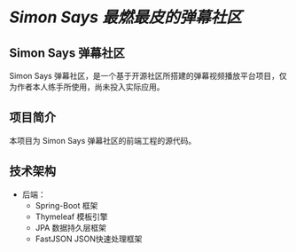 # *Simon Says 最燃最皮的弹幕社区*
## Simon Says 弹幕社区
Simon Says 弹幕社区，是一个基于开源社区所搭建的弹幕视频播放平台项目，仅为作者本人练手所使用，尚未投入实际应用。

## 项目简介
本项目为 Simon Says 弹幕社区的前端工程的源代码。

## 技术架构
+ 后端：
  + Spring-Boot 框架
  + Thymeleaf 模板引擎
  + JPA 数据持久层框架
  + FastJSON JSON快速处理框架
